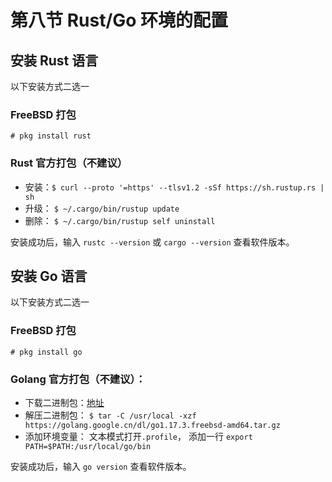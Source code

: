 # 第八节 Rust/Go 环境的配置

## 安装 Rust 语言

以下安装方式二选一

### FreeBSD 打包

`# pkg install rust`

### Rust 官方打包（不建议）

* 安装：`$ curl --proto '=https' --tlsv1.2 -sSf https://sh.rustup.rs | sh`
* 升级： `$ ~/.cargo/bin/rustup update`
* 删除： `$ ~/.cargo/bin/rustup self uninstall`


安装成功后，输入 `rustc --version` 或 `cargo --version` 查看软件版本。


## 安装 Go 语言

以下安装方式二选一

### FreeBSD 打包

`# pkg install go`

### Golang 官方打包（不建议）：

* 下载二进制包：[地址](https://golang.google.cn/dl/go1.17.3.freebsd-amd64.tar.gz)
* 解压二进制包： `$ tar -C /usr/local -xzf https://golang.google.cn/dl/go1.17.3.freebsd-amd64.tar.gz`
* 添加环境变量： 文本模式打开`.profile`， 添加一行 `export PATH=$PATH:/usr/local/go/bin`


安装成功后，输入 `go version` 查看软件版本。
